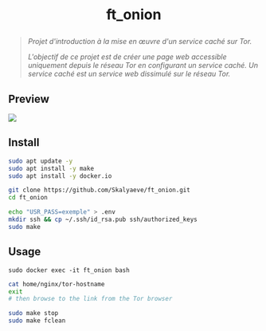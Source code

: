 # <p align="center">ft_onion</p>
> *Projet d'introduction à la mise en œuvre d'un service caché sur Tor.*
>
> *L'objectif de ce projet est de créer une page web accessible uniquement depuis le réseau Tor en configurant un service caché. Un service caché est un service web dissimulé sur le réseau Tor.*

## Preview
![](https://media.githubusercontent.com/media/Skalyaeve/images-2/main/screenshot/ft_onion.gif)

## Install
```bash
sudo apt update -y
sudo apt install -y make
sudo apt install -y docker.io
```
```bash
git clone https://github.com/Skalyaeve/ft_onion.git
cd ft_onion
```
```bash
echo "USR_PASS=exemple" > .env
mkdir ssh && cp ~/.ssh/id_rsa.pub ssh/authorized_keys
sudo make
```

## Usage
```
sudo docker exec -it ft_onion bash
```
```bash
cat home/nginx/tor-hostname
exit
# then browse to the link from the Tor browser
```
```bash
sudo make stop
sudo make fclean
```
